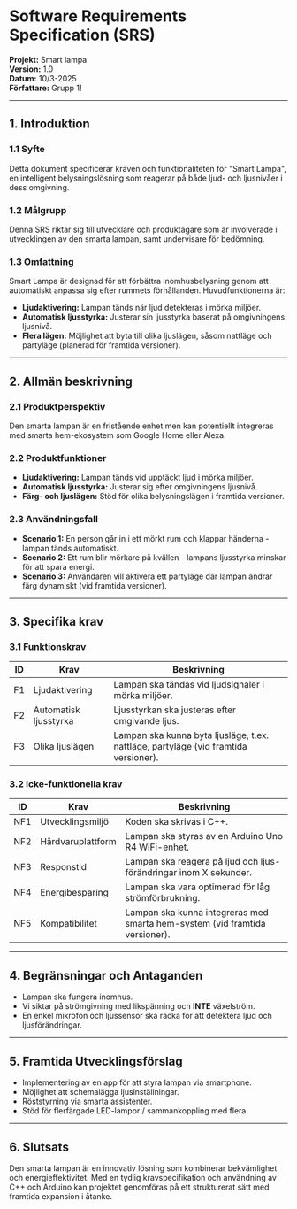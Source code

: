 # Software Requirements Specification (SRS)

**Projekt:** Smart lampa  
**Version:** 1.0  
**Datum:** 10/3-2025  
**Författare:** Grupp 1!

---

## 1. Introduktion

### 1.1 Syfte
Detta dokument specificerar kraven och funktionaliteten för "Smart Lampa", en intelligent belysningslösning som reagerar på både ljud- och ljusnivåer i dess omgivning.

### 1.2 Målgrupp
Denna SRS riktar sig till utvecklare och produktägare som är involverade i utvecklingen av den smarta lampan, samt undervisare för bedömning.

### 1.3 Omfattning
Smart Lampa är designad för att förbättra inomhusbelysning genom att automatiskt anpassa sig efter rummets förhållanden. Huvudfunktionerna är:
- **Ljudaktivering:** Lampan tänds när ljud detekteras i mörka miljöer.
- **Automatisk ljusstyrka:** Justerar sin ljusstyrka baserat på omgivningens ljusnivå.
- **Flera lägen:** Möjlighet att byta till olika ljuslägen, såsom nattläge och partyläge (planerad för framtida versioner).

---

## 2. Allmän beskrivning

### 2.1 Produktperspektiv
Den smarta lampan är en fristående enhet men kan potentiellt integreras med smarta hem-ekosystem som Google Home eller Alexa.

### 2.2 Produktfunktioner
- **Ljudaktivering:** Lampan tänds vid upptäckt ljud i mörka miljöer.
- **Automatisk ljusstyrka:** Justerar sig efter omgivningens ljusnivå.
- **Färg- och ljuslägen:** Stöd för olika belysningslägen i framtida versioner.

### 2.3 Användningsfall
- **Scenario 1:** En person går in i ett mörkt rum och klappar händerna - lampan tänds automatiskt.
- **Scenario 2:** Ett rum blir mörkare på kvällen - lampans ljusstyrka minskar för att spara energi.
- **Scenario 3:** Användaren vill aktivera ett partyläge där lampan ändrar färg dynamiskt (vid framtida versioner).

---

## 3. Specifika krav

### 3.1 Funktionskrav

| **ID** | **Krav**              | **Beskrivning**                                                      |
|--------|-----------------------|----------------------------------------------------------------------|
| F1     | Ljudaktivering        | Lampan ska tändas vid ljudsignaler i mörka miljöer.                  |
| F2     | Automatisk ljusstyrka | Ljusstyrkan ska justeras efter omgivande ljus.                         |
| F3     | Olika ljuslägen       | Lampan ska kunna byta ljusläge, t.ex. nattläge, partyläge (vid framtida versioner). |

### 3.2 Icke-funktionella krav

| **ID** | **Krav**           | **Beskrivning**                                                              |
|--------|--------------------|------------------------------------------------------------------------------|
| NF1    | Utvecklingsmiljö   | Koden ska skrivas i C++.                                                       |
| NF2    | Hårdvaruplattform  | Lampan ska styras av en Arduino Uno R4 WiFi-enhet.                             |
| NF3    | Responstid         | Lampan ska reagera på ljud och ljus-förändringar inom X sekunder.              |
| NF4    | Energibesparing    | Lampan ska vara optimerad för låg strömförbrukning.                            |
| NF5    | Kompatibilitet     | Lampan ska kunna integreras med smarta hem-system (vid framtida versioner).     |

---

## 4. Begränsningar och Antaganden
- Lampan ska fungera inomhus.
- Vi siktar på strömgivning med likspänning och **INTE** växelström.
- En enkel mikrofon och ljussensor ska räcka för att detektera ljud och ljusförändringar.

---

## 5. Framtida Utvecklingsförslag
- Implementering av en app för att styra lampan via smartphone.
- Möjlighet att schemalägga ljusinställningar.
- Röststyrning via smarta assistenter.
- Stöd för flerfärgade LED-lampor / sammankoppling med flera.

---

## 6. Slutsats
Den smarta lampan är en innovativ lösning som kombinerar bekvämlighet och energieffektivitet. Med en tydlig kravspecifikation och användning av C++ och Arduino kan projektet genomföras på ett strukturerat sätt med framtida expansion i åtanke.
